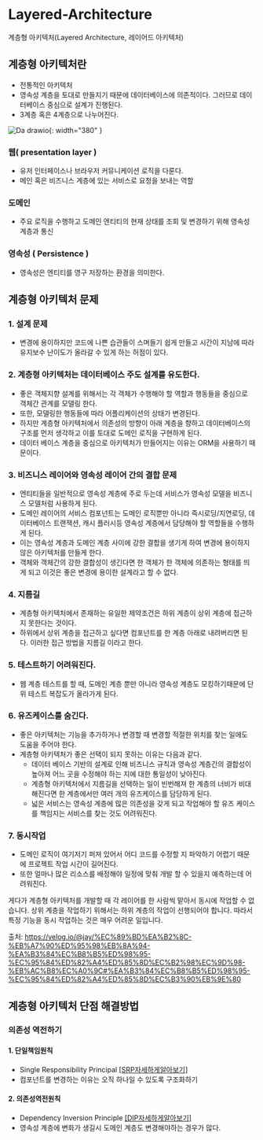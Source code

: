 # Layered-Architecture
계층형 아키텍처(Layered Architecture, 레이어드 아키텍처)

## 계층형 아키텍처란 ##
- 전통적인 아키텍처
- 영속성 계층을 토대로 만들지기 때문에 데이터베이스에 의존적이다. 그러므로 데이터베이스 중심으로 설계가 진행된다.
- 3계층 혹은 4계층으로 나누어진다.

![Da drawio](https://user-images.githubusercontent.com/24876345/219259022-9dbfa424-8be8-42e3-95e2-2731b0cc812c.png){: width="380" }


### 웹( presentation layer ) ###
- 유저 인터페이스나 브라우저 커뮤니케이션 로직을 다룬다.
- 메인 혹은 비즈니스 계층에 있는 서비스로 요청을 보내는 역할

### 도메인 ###
- 주요 로직을 수행하고 도메인 엔티티의 현재 상태를 조회 및 변경하기 위해 영속성 계층과 통신

### 영속성 ( Persistence ) ###
- 영속성은 엔티티를 영구 저장하는 환경을 의미한다.

## 계층형 아키텍처 문제 ##

### 1. 설계 문제 ###
- 변경에 용이하지만 코드에 나쁜 습관들이 스며들기 쉽게 만들고 시간이 지남에 따라 유지보수 난이도가 올라갈 수 있게 하는 허점이 있다.

### 2. 계층형 아키텍처는 데이터베이스 주도 설계를 유도한다. ###
- 좋은 객체지향 설계를 위해서는 각 객체가 수행해야 할 역할과 행동들을 중심으로 객체간 관계를 모델링 한다.
- 또한, 모델링한 행동들에 따라 어플리케이션의 상태가 변경된다.
- 하지만 계층형 아키텍처에서 의존성의 방향이 아래 계층을 향하고 데이터베이스의 구조를 먼저 생각하고 이를 토대로 도메인 로직을 구현하게 된다.
- 데이터 베이스 계층을 중심으로 아키텍처가 만들어지는 이유는 ORM을 사용하기 때문이다.

### 3. 비즈니스 레이어와 영속성 레이어 간의 결합 문제 ###
- 엔티티들을 일반적으로 영속성 계층에 주로 두는데 서비스가 영속성 모델을 비즈니스 모델처럼 사용하게 된다.
- 도메인 레이어의 서비스 컴포넌트는 도메인 로직뿐만 아니라 즉시로딩/지연로딩, 데이터베이스 트랜잭션, 캐시 플러시등 영속성 계층에서 담당해야 할 역할들을 수행하게 된다.
- 이는 영속성 계층과 도메인 계층 사이에 강한 결합을 생기게 하여 변경에 용이하지 않은 아키텍처를 만들게 한다.
- 객체와 객체간의 강한 결합성이 생긴다면 한 객체가 한 객체에 의존하는 형태를 띄게 되고 이것은 좋은 변경에 용이한 설계라고 할 수 없다.

### 4. 지름길 ###
- 계층형 아키텍처에서 존재하는 유일한 제약조건은 하위 계층이 상위 계층에 접근하지 못한다는 것이다.
- 하위에서 상위 계층을 접근하고 싶다면 컴포넌트를 한 계층 아래로 내려버리면 된다. 이러한 접근 방법을 지름길 이라고 한다.

### 5. 테스트하기 어려워진다. ###
- 웹 계층 테스트를 할 때, 도메인 계층 뿐만 아니라 영속성 계층도 모킹하기때문에 단위 테스트 복잡도가 올라가게 된다.

### 6. 유즈케이스를 숨긴다. ###
- 좋은 아키텍처는 기능을 추가하거나 변경할 때 변경할 적절한 위치를 찾는 일에도 도움을 주어야 한다.
- 계층형 아키텍처가 좋은 선택이 되지 못하는 이유는 다음과 같다.
    + 데이터 베이스 기반의 설계로 인해 비즈니스 규칙과 영속성 계층간의 결합성이 높아져 어느 곳을 수정해야 하는 지에 대한 통일성이 낮아진다.
    + 계층형 아키텍처에서 지름길을 선택하는 일이 빈번해져 한 계층의 너비가 비대해진다면 한 계층에서만 여러 개의 유즈케이스를 담당하게 된다. 
    + 넓은 서비스는 영속성 계층에 많은 의존성을 갖게 되고 작업해야 할 유즈 케이스를 책임지는 서비스를 찾는 것도 어려워진다.

### 7. 동시작업 ###
- 도메인 로직이 여기저기 퍼져 있어서 어디 코드를 수정할 지 파악하기 어렵기 때문에 프로젝트 작업 시간이 길어진다.
- 또한 얼마나 많은 리소스를 배정해야 일정에 맞춰 개발 할 수 있을지 예측하는데 어려워진다.

게다가 계층형 아키텍처를 개발할 때 각 레이어를 한 사람씩 맡아서 동시에 작업할 수 없습니다. 상위 계층을 작업하기 위해서는 하위 계층의 작업이 선행되어야 합니다. 따라서 특정 기능을 동시 작업하는 것은 매우 어려운 일입니다.

출처: https://velog.io/@jay/%EC%89%BD%EA%B2%8C-%EB%A7%90%ED%95%98%EB%8A%94-%EA%B3%84%EC%B8%B5%ED%98%95-%EC%95%84%ED%82%A4%ED%85%8D%EC%B2%98%EC%9D%98-%EB%AC%B8%EC%A0%9C#%EA%B3%84%EC%B8%B5%ED%98%95-%EC%95%84%ED%82%A4%ED%85%8D%EC%B3%90%EB%9E%80

## 계층형 아키텍처 단점 해결방법 ##

### 의존성 역전하기 ###

#### 1. 단일책임원칙 ####
- Single Responsibility Principal [[SRP자세하게알아보기]](https://github.com/orange601/Java-Solid/tree/main/1.%20SRP)
- 컴포넌트를 변경하는 이유는 오직 하나일 수 있도록 구조화하기

#### 2. 의존성역전원칙 ####
- Dependency Inversion Principle [[DIP자세하게알아보기]](https://github.com/orange601/Java-Solid/tree/main/5.%20DIP)
- 영속성 계층에 변화가 생길시 도메인 계층도 변경해야하는 경우가 많다.
